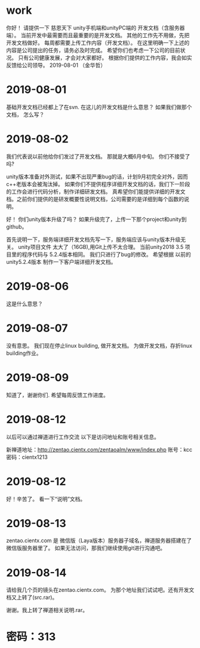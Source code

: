 # work
你好！
请提供一下 慈恩天下 unity手机端和unityPC端的 开发文档（含服务器端）。
当前开发中最需要而且最重要的是开发文档。
其他的工作先不用做，先把开发文档做好。
每周都需要上传工作内容（开发文档）。
在这里明确一下上述的内容是公司提出的任务，请务必及时完成。
希望你们也考虑一下公司的目前状况。
只有公司健康发展，才会对大家都好。
根据你们提供的工作内容，我会如实反馈给公司领导。
                      2019-08-01   （金华哲）


# 2019-08-01
基础开发文档已经都上了在svn.
在这儿的开发文档是什么意思？
如果我们做那个文档， 怎么写？
                      
# 2019-08-02
我们代表说以前他给你们发过了开发文档。
那就是大概6月中旬。 你们不接受了吗?

unity版本准备对外测试，如果不出现严重bug的话，计划9月初完全对外，因而c++老版本会被淘汰掉。
如果你们不提供程序详细开发文档的话，我们下一阶段的工作会进行代码分析，制作详细研发文档。
真希望你们能提供详细的开发文档。之前你们提供的是研发概要性说明文档，公司需要的是详细到每个函数的说明。

好！ 你们unity版本升级了吗？
如果升级完了，上传一下那个project和unity到github。

首先说明一下，服务端详细开发文档先写一下，服务端应该与unity版本升级无关。
unity项目文件 太大了（16GB),用Git上传不太合理。
当前unity2018 3.5 项目里的程序代码与 5.2.4版本相同。
我们只进行了bug的修改。
希望根据 以前的 unity5.2.4版本 制作一下客户端详细开发文档。

# 2019-08-06
这是什么意思？

# 2019-08-07
没有意思。 我们现在停止linux building, 做开发文档。   为做开发文档，存折linux building作业。

# 2019-08-09
知道了，谢谢你们. 希望每周反馈工作进度。

# 2019-08-12
以后可以通过禅道进行工作交流 以下是访问地址和账号相关信息。

新禅道地址：http://zentao.cientx.com/zentaoalm/www/index.php
账号：kcc  密码：cientx1213

# 2019-08-12
好！辛苦了。
看一下“说明”文档。

# 2019-08-13
zentao.cientx.com 是 微信版（Laya版本）服务器子域名，禅道服务器搭建在了微信版服务器里了。
如果无法访问，那我们继续使用git进行沟通吧。

# 2019-08-14
请给我几个页的镜头在zentao.cientx.com。 为那个地址我们试试吧。还有开发文档又上转了(src.rar)。

谢谢。我上转了禅道相关说明.rar。 
# 密码：313

